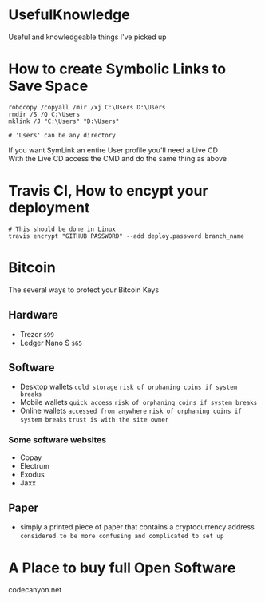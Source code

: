 # UsefulKnowledge
Useful and knowledgeable things I've picked up


# How to create Symbolic Links to Save Space 

```
robocopy /copyall /mir /xj C:\Users D:\Users 
rmdir /S /Q C:\Users 
mklink /J "C:\Users" "D:\Users"

# 'Users' can be any directory
```

If you want SymLink an entire User profile you'll need a Live CD
<br>With the Live CD access the CMD and do the same thing as above

# Travis CI, How to encypt your deployment

```
# This should be done in Linux
travis encrypt "GITHUB PASSWORD" --add deploy.password branch_name
```

# Bitcoin

The several ways to protect your Bitcoin Keys

## Hardware

 - Trezor `$99`
 - Ledger Nano S `$65`

## Software

 - Desktop wallets `cold storage` `risk of orphaning coins if system breaks`
 - Mobile wallets `quick access` `risk of orphaning coins if system breaks`
 - Online wallets `accessed from anywhere` `risk of orphaning coins if system breaks` `trust is with the site owner`

### Some software websites

 - Copay
 - Electrum
 - Exodus
 - Jaxx
 
## Paper

 - simply a printed piece of paper that contains a cryptocurrency address `considered to be more confusing and complicated to set up`
 
# A Place to buy full Open Software
codecanyon.net
